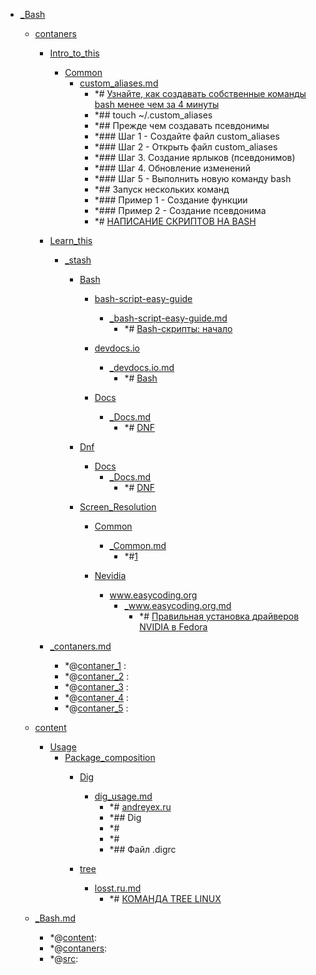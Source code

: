 - <a href = "E:\Node_projects\Node_Way\NBase\_Md\_Index\_Bash\cat._Bash\dir._Bash.md">_Bash</a>
    - <a href = "E:\Node_projects\Node_Way\NBase\_Md\_Index\_Bash\contaners\cat.contaners\dir.contaners.md">contaners</a>
        - <a href = "E:\Node_projects\Node_Way\NBase\_Md\_Index\_Bash\contaners\Intro_to_this\cat.Intro_to_this\dir.Intro_to_this.md">Intro_to_this</a>
            - <a href = "E:\Node_projects\Node_Way\NBase\_Md\_Index\_Bash\contaners\Intro_to_this\Common\cat.Common\dir.Common.md">Common</a>
                - <a href = "E:\Node_projects\Node_Way\NBase\_Md\_Index\_Bash\contaners\Intro_to_this\Common\custom_aliases.md">custom_aliases.md</a>
                    - *# [Узнайте, как создавать собственные команды bash менее чем за 4 минуты](https://dev-gang.ru/article/uznaite-kak-sozdavat-sobstvennye-komandy-bash-menee-czem-za-4-minuty-mj650lpidd/)
                    - *## touch ~/.custom_aliases
                    - *## Прежде чем создавать псевдонимы
                    - *### Шаг 1 - Создайте файл custom_aliases
                    - *### Шаг 2 - Открыть файл custom_aliases
                    - *### Шаг 3. Создание ярлыков (псевдонимов)
                    - *### Шаг 4. Обновление изменений
                    - *### Шаг 5 - Выполнить новую команду bash
                    - *## Запуск нескольких команд
                    - *### Пример 1 - Создание функции
                    - *### Пример 2 - Создание псевдонима
                    - *# [НАПИСАНИЕ СКРИПТОВ НА BASH](https://losst.ru/napisanie-skriptov-na-bash)
            
        
        - <a href = "E:\Node_projects\Node_Way\NBase\_Md\_Index\_Bash\contaners\Learn_this\cat.Learn_this\dir.Learn_this.md">Learn_this</a>
            - <a href = "E:\Node_projects\Node_Way\NBase\_Md\_Index\_Bash\contaners\Learn_this\_stash\cat._stash\dir._stash.md">_stash</a>
                - <a href = "E:\Node_projects\Node_Way\NBase\_Md\_Index\_Bash\contaners\Learn_this\_stash\Bash\cat.Bash\dir.Bash.md">Bash</a>
                    - <a href = "E:\Node_projects\Node_Way\NBase\_Md\_Index\_Bash\contaners\Learn_this\_stash\Bash\bash-script-easy-guide\cat.bash-script-easy-guide\dir.bash-script-easy-guide.md">bash-script-easy-guide</a>
                        - <a href = "E:\Node_projects\Node_Way\NBase\_Md\_Index\_Bash\contaners\Learn_this\_stash\Bash\bash-script-easy-guide\_bash-script-easy-guide.md">_bash-script-easy-guide.md</a>
                            - *# [Bash-скрипты: начало](https://habr.com/ru/company/ruvds/blog/325522/)
                    
                    - <a href = "E:\Node_projects\Node_Way\NBase\_Md\_Index\_Bash\contaners\Learn_this\_stash\Bash\devdocs.io\cat.devdocs.io\dir.devdocs.io.md">devdocs.io</a>
                        - <a href = "E:\Node_projects\Node_Way\NBase\_Md\_Index\_Bash\contaners\Learn_this\_stash\Bash\devdocs.io\_devdocs.io.md">_devdocs.io.md</a>
                            - *# [Bash](https://devdocs.io/bash/)
                    
                    - <a href = "E:\Node_projects\Node_Way\NBase\_Md\_Index\_Bash\contaners\Learn_this\_stash\Bash\Docs\cat.Docs\dir.Docs.md">Docs</a>
                        - <a href = "E:\Node_projects\Node_Way\NBase\_Md\_Index\_Bash\contaners\Learn_this\_stash\Bash\Docs\_Docs.md">_Docs.md</a>
                            - *# [DNF](https://docs.fedoraproject.org/ru/fedora/rawhide/system-administrators-guide/package-management/DNF/)
                    
                
                - <a href = "E:\Node_projects\Node_Way\NBase\_Md\_Index\_Bash\contaners\Learn_this\_stash\Dnf\cat.Dnf\dir.Dnf.md">Dnf</a>
                    - <a href = "E:\Node_projects\Node_Way\NBase\_Md\_Index\_Bash\contaners\Learn_this\_stash\Dnf\Docs\cat.Docs\dir.Docs.md">Docs</a>
                        - <a href = "E:\Node_projects\Node_Way\NBase\_Md\_Index\_Bash\contaners\Learn_this\_stash\Dnf\Docs\_Docs.md">_Docs.md</a>
                            - *# [DNF](https://docs.fedoraproject.org/ru/fedora/rawhide/system-administrators-guide/package-management/DNF/)
                    
                
                - <a href = "E:\Node_projects\Node_Way\NBase\_Md\_Index\_Bash\contaners\Learn_this\_stash\Screen_Resolution\cat.Screen_Resolution\dir.Screen_Resolution.md">Screen_Resolution</a>
                    - <a href = "E:\Node_projects\Node_Way\NBase\_Md\_Index\_Bash\contaners\Learn_this\_stash\Screen_Resolution\Common\cat.Common\dir.Common.md">Common</a>
                        - <a href = "E:\Node_projects\Node_Way\NBase\_Md\_Index\_Bash\contaners\Learn_this\_stash\Screen_Resolution\Common\_Common.md">_Common.md</a>
                            - *#[1](https://www.linuxmint.com.ru/viewtopic.php?t=4183)
                    
                    - <a href = "E:\Node_projects\Node_Way\NBase\_Md\_Index\_Bash\contaners\Learn_this\_stash\Screen_Resolution\Nevidia\cat.Nevidia\dir.Nevidia.md">Nevidia</a>
                        - <a href = "E:\Node_projects\Node_Way\NBase\_Md\_Index\_Bash\contaners\Learn_this\_stash\Screen_Resolution\Nevidia\www.easycoding.org\cat.www.easycoding.org\dir.www.easycoding.org.md">www.easycoding.org</a>
                            - <a href = "E:\Node_projects\Node_Way\NBase\_Md\_Index\_Bash\contaners\Learn_this\_stash\Screen_Resolution\Nevidia\www.easycoding.org\_www.easycoding.org.md">_www.easycoding.org.md</a>
                                - *# [Правильная установка драйверов NVIDIA в Fedora](https://www.easycoding.org/2017/01/11/pravilnaya-ustanovka-drajverov-nvidia-v-fedora.html)
                        
                    
                
            
        
        - <a href = "E:\Node_projects\Node_Way\NBase\_Md\_Index\_Bash\contaners\_contaners.md">_contaners.md</a>
            - *@[contaner_1](contaner_1/_contaner_1.md) :
            - *@[contaner_2](contaner_2/_contaner_2.md) :
            - *@[contaner_3](contaner_3/_contaner_3.md) :
            - *@[contaner_4](contaner_4/_contaner_4.md) :
            - *@[contaner_5](contaner_5/_contaner_5.md) :
    
    - <a href = "E:\Node_projects\Node_Way\NBase\_Md\_Index\_Bash\content\cat.content\dir.content.md">content</a>
        - <a href = "E:\Node_projects\Node_Way\NBase\_Md\_Index\_Bash\content\Usage\cat.Usage\dir.Usage.md">Usage</a>
            - <a href = "E:\Node_projects\Node_Way\NBase\_Md\_Index\_Bash\content\Usage\Package_composition\cat.Package_composition\dir.Package_composition.md">Package_composition</a>
                - <a href = "E:\Node_projects\Node_Way\NBase\_Md\_Index\_Bash\content\Usage\Package_composition\Dig\cat.Dig\dir.Dig.md">Dig</a>
                    - <a href = "E:\Node_projects\Node_Way\NBase\_Md\_Index\_Bash\content\Usage\Package_composition\Dig\dig_usage.md">dig_usage.md</a>
                        - *# [andreyex.ru](https://andreyex.ru/linux/komandy-linux-i-komandy-shell/kak-ispolzovat-komandu-dig-dlya-zaprosa-dns-v-linux/)
                        - *## Dig
                        - *#
                        - *#
                        - *## Файл .digrc
                
                - <a href = "E:\Node_projects\Node_Way\NBase\_Md\_Index\_Bash\content\Usage\Package_composition\tree\cat.tree\dir.tree.md">tree</a>
                    - <a href = "E:\Node_projects\Node_Way\NBase\_Md\_Index\_Bash\content\Usage\Package_composition\tree\losst.ru.md">losst.ru.md</a>
                        - *# [КОМАНДА TREE LINUX](https://losst.ru/komanda-tree-linux)
                
            
        
    
    - <a href = "E:\Node_projects\Node_Way\NBase\_Md\_Index\_Bash\_Bash.md">_Bash.md</a>
        - *@[content](content/_content.md):
        - *@[contaners](contaners/_contaners.md):
        - *@[src](src/_src.md):
